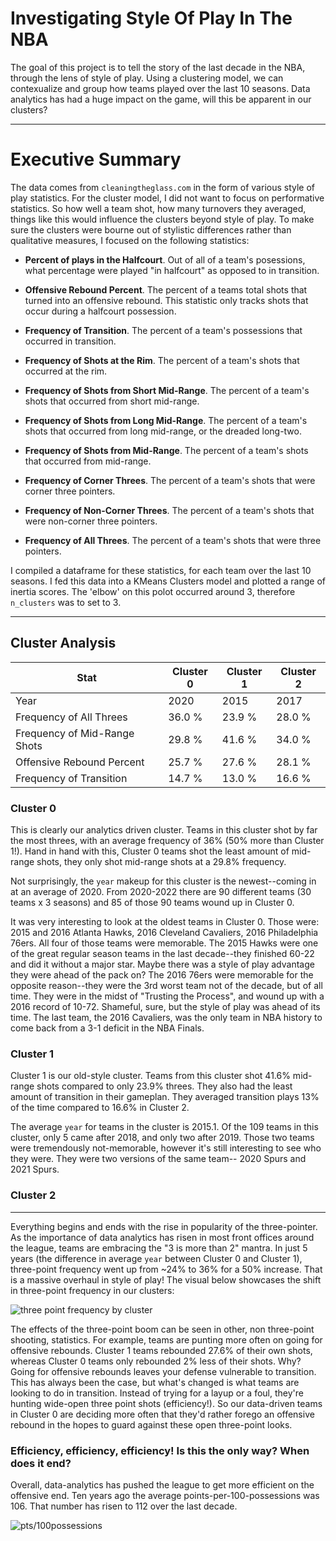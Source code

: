 

# Investigating Style Of Play In The NBA

The goal of this project is to tell the story of the last decade in the NBA, through the lens of style of play.  Using a clustering model, we can contexualize and group how  teams played over the last 10 seasons.  Data analytics has had a huge impact on the game, will this be apparent in our clusters?

-----------------
# Executive Summary 
The data comes from `cleaningtheglass.com` in the form of various style of play statistics.  For the cluster model, I did not want to focus on performative statistics.  So how well a team shot, how many turnovers they averaged, things like this would influence the clusters beyond style of play.  To make sure the clusters were bourne out of stylistic differences rather than qualitative measures, I focused on the following statistics:  

* **Percent of plays in the Halfcourt**.  Out of all of a team's posessions, what percentage were played "in halfcourt" as opposed to in transition.

* **Offensive Rebound Percent**.  The percent of a teams total shots that turned into an offensive rebound.  This statistic only tracks shots that occur during a halfcourt possession.

* **Frequency of Transition**.  The percent of a team's possessions that occurred in transition.

* **Frequency of Shots at the Rim**.  The percent of a team's shots that occurred at the rim.

* **Frequency of Shots from Short Mid-Range**.  The percent of a team's shots that occurred from short mid-range.

* **Frequency of Shots from Long Mid-Range**.  The percent of a team's shots that occurred from long mid-range, or the dreaded long-two.  

* **Frequency of Shots from Mid-Range**. The percent of a team's shots that occurred from mid-range.

* **Frequency of Corner Threes**. The percent of a team's shots that were corner three pointers.

* **Frequency of Non-Corner Threes**. The percent of a team's shots that were non-corner three pointers.

* **Frequency of All Threes**. The percent of a team's shots that were three pointers.

I compiled a dataframe for these statistics, for each team over the last 10 seasons.  I fed this data into a KMeans Clusters model and plotted a range of inertia scores.  The 'elbow' on this polot occurred around 3, therefore `n_clusters` was to set to 3.    

----------------------------------

## Cluster Analysis

| Stat      | Cluster 0 | Cluster 1 | Cluster 2
| ----------- | ----------- |-----------|----------|
| Year   | 2020 | 2015 | 2017|
| Frequency of All Threes  | 36.0 % | 23.9 % | 28.0 % |
| Frequency of Mid-Range Shots | 29.8 % | 41.6 % | 34.0 % |
| Offensive Rebound Percent | 25.7 % | 27.6 % | 28.1 % |
| Frequency of Transition | 14.7 % | 13.0 % | 16.6 % |

### Cluster 0
This is clearly our analytics driven cluster.  Teams in this cluster shot by far the most threes, with an average frequency of 36% (50% more than Cluster 1!).  Hand in hand with this, Cluster 0 teams shot the least amount of mid-range shots, they only shot mid-range shots at a 29.8% frequency.

Not surprisingly, the `year` makeup for this cluster is the newest--coming in at an average of 2020.  From 2020-2022 there are 90 different teams (30 teams x 3 seasons) and 85 of those 90 teams wound up in Cluster 0.  

It was very interesting to look at the oldest teams in Cluster 0.  Those were: 2015 and 2016 Atlanta Hawks, 2016 Cleveland Cavaliers, 2016 Philadelphia 76ers.  All four of those teams were memorable.  The 2015 Hawks were one of the great regular season teams in the last decade--they finished 60-22 and did it without a major star.  Maybe there was a style of play advantage they were ahead of the pack on?  The 2016 76ers were memorable for the opposite reason--they were the 3rd worst team not of the decade, but of all time.  They were in the midst of "Trusting the Process", and wound up with a 2016 record of 10-72.  Shameful, sure, but the style of play was ahead of its time.  The last team, the 2016 Cavaliers, was the only team in NBA history to come back from a 3-1 deficit in the NBA Finals.  

### Cluster 1
Cluster 1 is our old-style cluster.  Teams from this cluster shot 41.6% mid-range shots compared to only 23.9% threes.  They also had the least amount of transition in their gameplan.  They averaged transition plays 13% of the time compared to 16.6% in Cluster 2.

The average `year` for teams in the cluster is 2015.1.  Of the 109 teams in this cluster, only 5 came after 2018, and only two after 2019.  Those two teams were tremendously not-memorable, however it's still interesting to see who they were.  They were two versions of the same team-- 2020 Spurs and 2021 Spurs.  

### Cluster 2


-------------


Everything begins and ends with the rise in popularity of the three-pointer.  As the importance of data analytics has risen in most front offices around the league, teams are embracing the "3 is more than 2" mantra.  In just 5 years (the difference in average `year` between Cluster 0 and Cluster 1), three-point frequency went up from ~24% to 36% for a 50% increase.  That is a massive overhaul in style of play!  The visual below showcases the shift in three-point frequency in our clusters:

![three point frequency by cluster](https://git.generalassemb.ly/ao/NBA_Capstone/blob/master/Visuals/Frequency%20Threes%20by%20Cluster.jpg)

The effects of the three-point boom can be seen in other, non three-point shooting, statistics.  For example, teams are punting more often on going for offensive rebounds.  Cluster 1 teams rebounded 27.6% of their own shots, whereas Cluster 0 teams only rebounded 2% less of their shots.  Why?  Going for offensive rebounds leaves your defense vulnerable to transition.  This has always been the case, but what's changed is what teams are looking to do in transition.  Instead of trying for a layup or a foul, they're hunting wide-open three point shots (efficiency!).  So our data-driven teams in Cluster 0 are deciding more often that they'd rather forego an offensive rebound in the hopes to guard against these open three-point looks.

### Efficiency, efficiency, efficiency! Is this the only way?  When does it end?
Overall, data-analytics has pushed the league to get more efficient on the offensive end.  Ten years ago the average points-per-100-possessions was 106.  That number has risen to 112 over the last decade.  

![pts/100possessions](https://git.generalassemb.ly/ao/NBA_Capstone/blob/master/Visuals/100%20Possessions%20boxplots.jpg)






